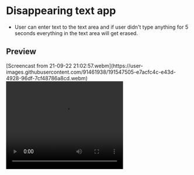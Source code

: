 # Disappearing text app

<ul>
  <li>User can enter text to the text area and if user didn't type anything for 5 seconds everything in the text area will get erased.</li>
</ul>

<h2>Preview</h2>
[Screencast from 21-09-22 21:02:57.webm](https://user-images.githubusercontent.com/91461938/191547505-e7acfc4c-e43d-4928-96df-7cf48786a8cd.webm)
<video width="320" height="240" autoplay>
  <source src="https://user-images.githubusercontent.com/91461938/191547505-e7acfc4c-e43d-4928-96df-7cf48786a8cd.webm" type="video/webm">
 </video>
